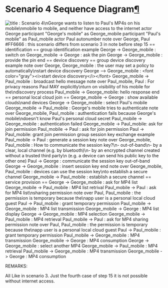 Scenario 4 Sequence Diagram[¶](#Scenario-4-Sequence-Diagram)
============================================================

![ title : Scenario 4\\nGeorge wants to listen to Paul's MP4s on his
mobile\\nmobile to mobile, and neither have access to the internet actor
George participant "George's mobile" as George\_mobile participant
"Paul's mobile" as Paul\_mobile actor Paul autonumber note over George,
Paul \#FF6666 : this scenario differs from scenario 3 in note before
step 15 == identification == group identification example George -\>
George\_mobile : switch on George\_mobile -\> George : ask the pin
George -\> George\_mobile : provide the pin end == device discovery ==
group device discovery example note over George, George\_mobile : the
user may set a policy to automatically\\nstart device discovery
George --\> George\_mobile : \<font color="gray"\>\<i\>start device
discovery\</i\>\</font\> George\_mobile -\> Paul\_mobile : broadcast
hello message note over Paul\_mobile, Paul : For privacy reasons Paul
MAY explicitly\\nturn on visibility of his mobile for the\\ndiscovery
process Paul\_mobile -\> George\_mobile: hello response end == personal
local cloud join == George\_mobile -\> George : show available
clouds\\nand devices George -\> George\_mobile : select Paul's mobile
George\_mobile -\> Paul\_mobile : George's mobile tries to authenticate
note over George\_mobile, Paul\_mobile : authentication fails because
George's mobile\\ndoesn't know Paul's personal cloud secret
Paul\_mobile -\> George\_mobile : authentication failed
George\_mobile -\> Paul\_mobile: ask for join permission
Paul\_mobile -\> Paul : ask for join permission Paul -\> Paul\_mobile:
grant join permission group session key exchange example
Paul\_mobile -\> Paul : generate a session key note over George\_mobile,
Paul\_mobile : How to communicate the session key?\\n- out-of-band\\n-
by a clear, local channel (e.g. by bluetooth)\\n- by an encrypted
channel created without a trusted third party\\n (e.g. a device can send
his public key to the other one) Paul -\> George : communicate the
session key out-of-band George -\> George\_mobile : insert session key
end note over George\_mobile, Paul\_mobile : devices can use the session
key\\nto establish a secure channel George\_mobile -\> Paul\_mobile :
establish a secure channel == service provision == George -\>
George\_mobile : ask for MP4 list George\_mobile -\> Paul\_mobile : MP4
list retrival Paul\_mobile -\> Paul : ask for MP4 list\\nsharing
permission note over Paul, Paul\_mobile : the permission is temporary
because the\\napp user is a personal local cloud guest Paul -\>
Paul\_mobile : grant temporary permission Paul\_mobile -\>
George\_mobile : MP4 list transmission George\_mobile -\> George : MP4
list display George -\> George\_mobile : MP4 selection
George\_mobile -\> Paul\_mobile : MP4 retrieval Paul\_mobile -\> Paul :
ask for MP4 sharing permission note over Paul, Paul\_mobile : the
permission is temporary because the\\napp user is a personal local cloud
guest Paul -\> Paul\_mobile : grant temporary permission
Paul\_mobile -\> George\_mobile : MP4 transmission George\_mobile -\>
George : MP4 consumption George -\> George\_mobile : select another MP4
George\_mobile -\> Paul\_mobile : MP4 retrieval Paul\_mobile -\>
George\_mobile : MP4 transmission George\_mobile -\> George : MP4
consumption
](http://dev.webinos.org/redmine/wiki_external_filter/filter?index=0&macro=plantuml&name=f90fd93db23fee3f3fd8da698b5f4566c8a50740a1891ad186f2b862f623188d)

REMARKS:

All Like in scenario 3. Just the fourth case of step 15 it is not
possible without internet access.

